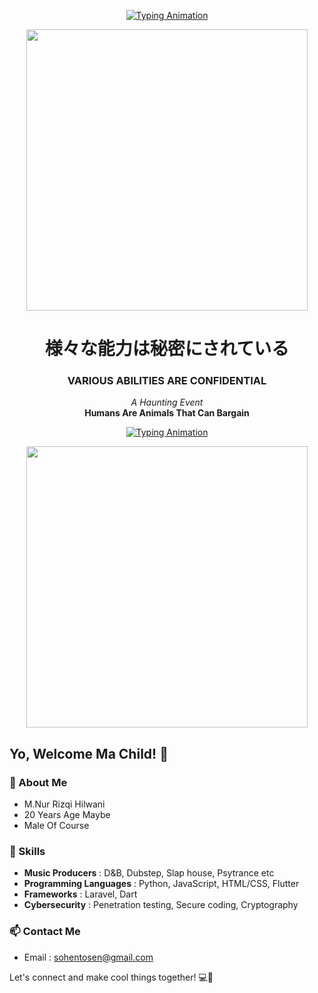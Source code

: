 <p align="center">
  <a href="https://git.io/typing-svg">
    <img src="https://readme-typing-svg.herokuapp.com?font=Fira+Code&size=30&color=FF0000&center=true&vCenter=true&lines=%F0%9F%91%BE+WELCOME+TO+MY+PROFILE+%F0%9F%91%BE;%F0%9F%92%BB+私の名前はイワです+%F0%9F%92%BB" alt="Typing Animation" />
  </a>
</p>

<p align="center">
  <a href="https://github.com/ShadowInAbbys/SIA/blob/main/Asset/Gif/code.gif">
    <img src="https://github.com/ShadowInAbbys/SIA/blob/main/Asset/Gif/code.gif" width="450px">
  </a>
</p>


  <h1 align="center">様々な能力は秘密にされている</h1>
  <h3 align="center">VARIOUS ABILITIES ARE CONFIDENTIAL</h3>
  <p align="center">
    <em>A Haunting Event</em> <br>
    <strong>Humans Are Animals That Can Bargain</strong>
  </p>



<p align="center">
  <a href="https://git.io/typing-svg">
    <img src="https://readme-typing-svg.herokuapp.com?font=Fira+Code&size=30&color=FF0000&center=true&vCenter=true&lines=01100100%20+01100101%20+01101110%20+01100111%20+01100001%20+01101110%20+00100000%20+01100101%20+01101100%20+01100101%20+01101001%20+01101101%20+01101111%20+01101111%20+01101110" alt="Typing Animation" />
  </a>
</p>

<p align="center">
  <img src="https://github.com/ShadowInAbbys/SIA/blob/main/Asset/Gif/code.gif" width="450px" autoplay loop>
</p>


<p align="center">

## Yo, Welcome Ma Child! 👋

### 🚀 About Me
- M.Nur Rizqi Hilwani
- 20 Years Age Maybe
- Male Of Course

### 💼 Skills
- **Music Producers** : D&B, Dubstep, Slap house, Psytrance etc
- **Programming Languages** : Python, JavaScript, HTML/CSS, Flutter
- **Frameworks** : Laravel, Dart
- **Cybersecurity** : Penetration testing, Secure coding, Cryptography

### 📫 Contact Me
- Email : sohentosen@gmail.com

Let's connect and make cool things together! 💻🌟
</p>
